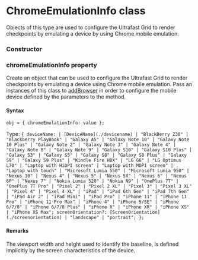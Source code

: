 # ChromeEmulationInfo class
Objects of this type are used to configure the Ultrafast Grid to render checkpoints by emulating a device by using Chrome mobile emulation.


### Constructor 
### chromeEmulationInfo property
Create an object that can be used to configure the Ultrafast Grid to render checkpoints by emulating a device using Chrome mobile emulation.
Pass an instances of this class to [addBrowser](./configuration#addbrowser-method) in order to configure the mobile device defined by the parameters to the method.

#### Syntax 
 ``` 
obj = { chromeEmulationInfo: value };
 ``` 
 
 Type: 
 `{ deviceName: | [DeviceName](./devicename) | "BlackBerry Z30" | "Blackberry PlayBook" | "Galaxy A5" | "Galaxy Note 10" | "Galaxy Note 10 Plus" | "Galaxy Note 2" | "Galaxy Note 3" | "Galaxy Note 4" | "Galaxy Note 8" | "Galaxy Note 9" | "Galaxy S10" | "Galaxy S10 Plus" | "Galaxy S3" | "Galaxy S5" | "Galaxy S8" | "Galaxy S8 Plus" | "Galaxy S9" | "Galaxy S9 Plus" | "Kindle Fire HDX" | "LG G6" | "LG Optimus L70" | "Laptop with HiDPI screen" | "Laptop with MDPI screen" | "Laptop with touch" | "Microsoft Lumia 550" | "Microsoft Lumia 950" | "Nexus 10" | "Nexus 4" | "Nexus 5" | "Nexus 5X" | "Nexus 6" | "Nexus 6P" | "Nexus 7" | "Nokia Lumia 520" | "Nokia N9" | "OnePlus 7T" | "OnePlus 7T Pro" | "Pixel 2" | "Pixel 2 XL" | "Pixel 3" | "Pixel 3 XL" | "Pixel 4" | "Pixel 4 XL" | "iPad" | "iPad 6th Gen" | "iPad 7th Gen" | "iPad Air 2" | "iPad Mini" | "iPad Pro" | "iPhone 11" | "iPhone 11 Pro" | "iPhone 11 Pro Max" | "iPhone 4" | "iPhone 5/SE" | "iPhone 6/7/8" | "iPhone 6/7/8 Plus" | "iPhone X" | "iPhone XR" | "iPhone XS" | "iPhone XS Max"; screenOrientation?: [ScreenOrientation](./screenorientation) | "landscape" | "portrait"; };` 


 #### Remarks 
The viewport width and height used to identify the baseline, is defined implicitly by the screen characteristics of the device.